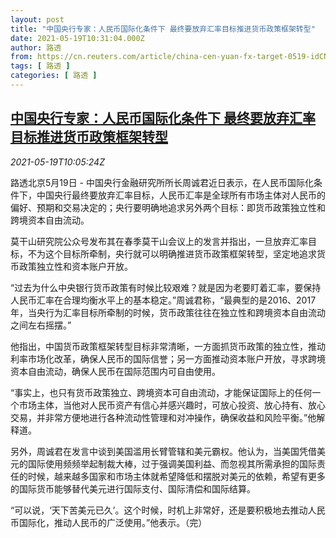 ```yaml
---
layout: post
title: "中国央行专家：人民币国际化条件下 最终要放弃汇率目标推进货币政策框架转型"
date: 2021-05-19T10:31:04.000Z
author: 路透
from: https://cn.reuters.com/article/china-cen-yuan-fx-target-0519-idCNKCS2D0115
tags: [ 路透 ]
categories: [ 路透 ]
---
```

<!--1621420264000-->
[中国央行专家：人民币国际化条件下 最终要放弃汇率目标推进货币政策框架转型](https://cn.reuters.com/article/china-cen-yuan-fx-target-0519-idCNKCS2D0115)
------

<div>
<div><i>2021-05-19T10:05:24Z</i></div><p>路透北京5月19日 - 中国央行金融研究所所长周诚君近日表示，在人民币国际化条件下，中国央行最终要放弃汇率目标，人民币汇率是全球所有市场主体对人民币的偏好、预期和交易决定的；央行要明确地追求另外两个目标：即货币政策独立性和跨境资本自由流动。</p><p>莫干山研究院公众号发布其在春季莫干山会议上的发言并指出，一旦放弃汇率目标，不为这个目标所牵制，央行就可以明确推进货币政策框架转型，坚定地追求货币政策独立性和资本账户开放。</p><p>“过去为什么中央银行货币政策有时候比较艰难？就是因为老要盯着汇率，要保持人民币汇率在合理均衡水平上的基本稳定。”周诚君称，“最典型的是2016、2017年，当央行为汇率目标所牵制的时候，货币政策往往在独立性和跨境资本自由流动之间左右摇摆。”</p><p>他指出，中国货币政策框架转型目标非常清晰，一方面抓货币政策的独立性，推动利率市场化改革，确保人民币的国际信誉；另一方面推动资本账户开放，寻求跨境资本自由流动，确保人民币在国际范围内可自由使用。</p><p>“事实上，也只有货币政策独立、跨境资本可自由流动，才能保证国际上的任何一个市场主体，当他对人民币资产有信心并感兴趣时，可放心投资、放心持有、放心交易，并非常方便地进行各种流动性管理和对冲操作，确保收益和风险平衡。”他解释道。</p><p>另外，周诚君在发言中谈到美国滥用长臂管辖和美元霸权。他认为，当美国凭借美元的国际使用频频举起制裁大棒，过于强调美国利益、而忽视其所需承担的国际责任的时候，越来越多国家和市场主体就希望降低和摆脱对美元的依赖，希望有更多的国际货币能够替代美元进行国际支付、国际清偿和国际结算。</p><p>“可以说，‘天下苦美元已久’。这个时候，时机上非常好，还是要积极地去推动人民币国际化，推动人民币的广泛使用。”他表示。（完）</p>
</div>
